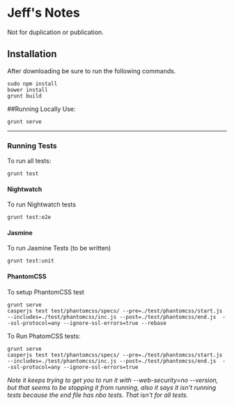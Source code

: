# Jeff's Notes

Not for duplication or publication.

## Installation
After downloading be sure to run the following commands.

	sudo npm install
	bower install
	grunt build

##Running Locally
Use:

	grunt serve

---

### Running Tests
To run all tests:

	grunt test

#### Nightwatch
To run Nightwatch tests

	grunt test:e2e

#### Jasmine
To run Jasmine Tests (to be written)

	grunt test:unit

#### PhantomCSS
To setup PhantomCSS test

	grunt serve
	casperjs test test/phantomcss/specs/ --pre=./test/phantomcss/start.js --includes=./test/phantomcss/inc.js --post=./test/phantomcss/end.js  --ssl-protocol=any --ignore-ssl-errors=true --rebase


To Run PhatomCSS tests:

	grunt serve
	casperjs test test/phantomcss/specs/ --pre=./test/phantomcss/start.js --includes=./test/phantomcss/inc.js --post=./test/phantomcss/end.js  --ssl-protocol=any --ignore-ssl-errors=true


*Note it keeps trying to get you to run it with --web-security=no --version, but that seems to be stopping it from running, also it says it isn't running tests because the end file has nbo tests. That isn't for all tests.*
